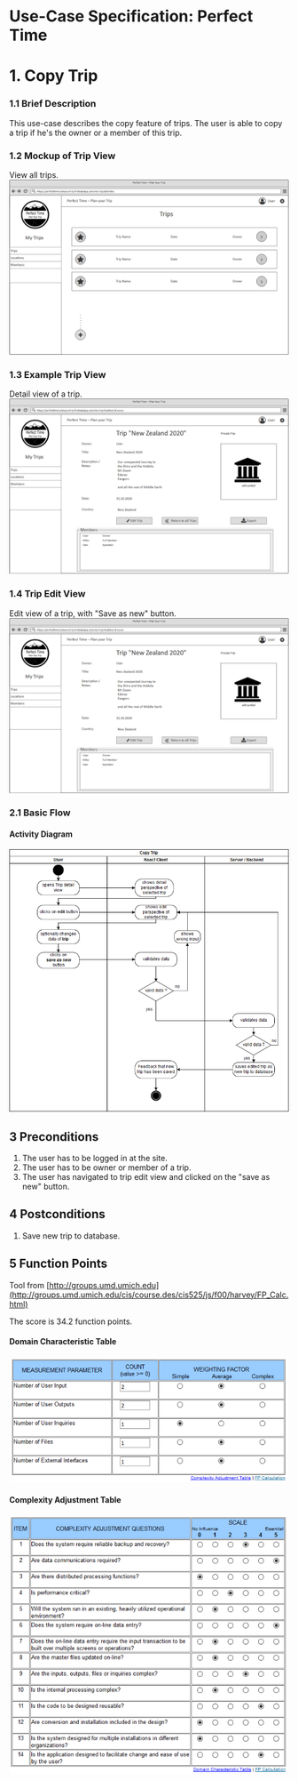 # Use-Case Specification: Perfect Time
# 1. Copy Trip
### 1.1 Brief Description

This use-case describes the copy feature of trips. The user is able to copy a trip if he's the owner or a member of this trip.

### 1.2 Mockup of Trip View
View all trips.
![trip view file missing][lv]

[lv]: TripsView.png "Trips View"

### 1.3 Example Trip View
Detail view of a trip.
![example trip detail view file missing][lvf]

[lvf]: TripDetailView.png "Trip Detail View"

### 1.4 Trip Edit View
Edit view of a trip, with "Save as new" button.
![trip edit view file missing][lvf]

[lvf]: TripEditView.png "Trip Detail View"

### 2.1 Basic Flow
#### Activity Diagram

![activity diagram file missing][ad]

[ad]: copyTrip_activityDiagramm.png "Activity Diagram"


## 3 Preconditions
1. The user has to be logged in at the site.
2. The user has to be owner or member of a trip.
3. The user has navigated to trip edit view and clicked on the "save as new" button.

## 4 Postconditions
1. Save new trip to database.

## 5 Function Points
Tool from [http://groups.umd.umich.edu](http://groups.umd.umich.edu/cis/course.des/cis525/js/f00/harvey/FP_Calc.html)

The score is 34.2 function points.

#### Domain Characteristic Table

![function points file missing][fp1]

[fp1]: ./copyTrip_fpDomain.png "Domain Characterictics"

#### Complexity Adjustment Table

![function points file missing][fp2]

[fp2]: ./copyTrip_fpComplexity.png "Complexity Adjustments"
